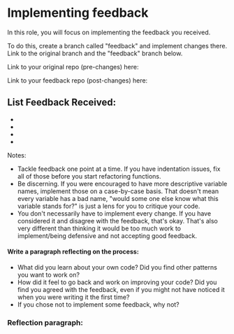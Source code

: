 # Implementing feedback

In this role, you will focus on implementing the feedback you received.

To do this, create a branch called "feedback" and implement changes there. Link to the original branch and the "feedback" branch below.

Link to your original repo (pre-changes) here:

Link to your feedback repo (post-changes) here:


List Feedback Received:
-
-
-
-
-


Notes:
- Tackle feedback one point at a time. If you have indentation issues, fix all of those before you start refactoring functions.
- Be discerning. If you were encouraged to have more descriptive variable names, implement those on a case-by-case basis. That doesn't mean every variable has a bad name, "would some one else know what this variable stands for?" is just a lens for you to critique your code.  
- You don't necessarily have to implement every change. If you have considered it and disagree with the feedback, that's okay. That's also very different than thinking it would be too much work to implement/being defensive and not accepting good feedback.
#### Write a paragraph reflecting on the process:
 - What did you learn about your own code? Did you find other patterns you want to work on?
 - How did it feel to go back and work on improving your code? Did you find you agreed with the feedback, even if you might not have noticed it when you were writing it the first time?
 - If you chose not to implement some  feedback, why not?

 ### Reflection paragraph:
